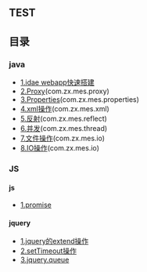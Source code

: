 ## TEST

## 目录
### java
- [1.idae webapp快速搭建](测试搭建.md)
- [2.Proxy](动态代理测试.md)(com.zx.mes.proxy)
- [3.Properties](properties类的使用.md)(com.zx.mes.properties)
- [4.xml操作](xml操作.md)(com.zx.mes.xml)
- [5.反射](反射.md)(com.zx.mes.reflect)
- [6.并发](高并发.md)(com.zx.mes.thread)
- [7.文件操作](文件操作.md)(com.zx.mes.io)
- [8.IO操作](IO操作.md)(com.zx.mes.io)
### JS
#### js
- [1.promise](js/promise.md)
#### jquery
- [1.jquery的extend操作](js/jquery的extend操作.md)
- [2.setTimeout操作](js/setTimeout计时器.md)
- [3.jquery.queue](js/jquery.queue.md)






